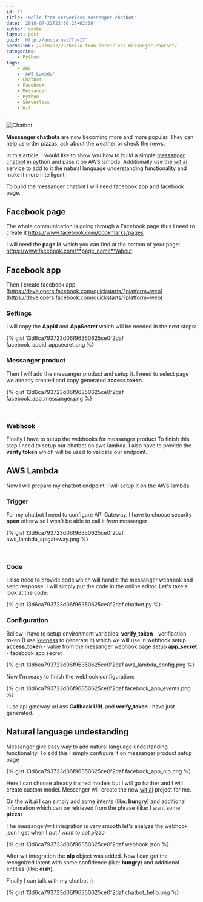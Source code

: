 ```yaml
---
id: 17
title: 'Hello from serverless messanger chatbot'
date: '2018-07-22T23:50:25+02:00'
author: qooba
layout: post
guid: 'http://qooba.net/?p=17'
permalink: /2018/07/22/hello-from-serverless-messanger-chatbot/
categories:
    - Python
tags:
    - AWS
    - 'AWS Lambda'
    - Chatbot
    - Facebook
    - Messanger
    - Python
    - Serverless
    - Wit
---
```


![Chatbot](http://qooba.net/wp-content/uploads/2018/07/light-bulb-3104355_640.jpg)

**Messanger chatbots** are now becoming more and more popular. They can help us order pizzas, ask about the weather or check the news.

In this article, I would like to show you how to build a simple [messanger chatbot](https://developers.facebook.com/docs/messenger-platform ) in python and pass it on AWS lambda. Additionally use the [wit.ai](https://wit.ai/) service to add to it the natural language understanding functionality and make it more intelligent.

To build the messanger chatbot I will need facebook app and facebook page.

## Facebook page

The whole communication is going through a Facebook page thus I need to create it
[https://www.facebook.com/bookmarks/pages ](https://www.facebook.com/bookmarks/pages)

I will need the **page id** which you can find at the bottom of your page:
https://www.facebook.com/**page_name**/about

## Facebook app

Then I create facebook app.
[https://developers.facebook.com/quickstarts/?platform=web](https://developers.facebook.com/quickstarts/?platform=web)

### Settings

I will copy the **AppId** and **AppSecret** which will be needed in the next steps:

{% gist 13d6ca793723d06f96350625ce0f2daf facebook_appid_appsecret.png %}

### Messanger product
Then I will add the messanger product and setup it.
I need to select page we already created and copy generated **access token**.

{% gist 13d6ca793723d06f96350625ce0f2daf facebook_app_messanger.png %}

&nbsp;

### Webhook

Finally I have to setup the webhooks for messanger product
To finish this step I need to setup our chatbot on aws lambda.
I also have to provide the **verify token** which will be used to validate our endpoint.

## AWS Lambda

Now I will prepare my chatbot endpoint. I will setup it on the AWS lambda.

### Trigger

For my chatbot I need to configure API Gateway.
I have to choose security **open** otherwise I won't be able to call it from messanger

{% gist 13d6ca793723d06f96350625ce0f2daf aws_lambda_apigateway.png %}

&nbsp;

### Code

I also need to provide code which will handle the messanger webhook and send response.
I will simply put the code in the online editor.
Let's take a look at the code:

{% gist 13d6ca793723d06f96350625ce0f2daf chatbot.py %}

### Configuration

Bellow I have to setup environment variables:
**verify_token** - verification token (I use [keepass](https://keepass.info/) to generate it) which we will use in webhook setup
**access_token** - value from the messanger webhook page setup
**app_secret** - facebook app secret

{% gist 13d6ca793723d06f96350625ce0f2daf aws_lambda_config.png %}

Now I'm ready to finish the webhook configuration:

{% gist 13d6ca793723d06f96350625ce0f2daf facebook_app_events.png %}

I use api gateway url ass **Callback URL** and **verify_token** I have just generated.

## Natural language undestanding

Messanger give easy way to add natural language undestanding functionality. To add this I simply configure it on messanger product setup page

{% gist 13d6ca793723d06f96350625ce0f2daf facebook_app_nlp.png %}

Here I can choose already trained models but I will go further and I will create custom model.
Messanger will create the new [wit.ai](https://wit.ai) project for me.

On the wit.ai I can simply add some intents (like: **hungry**) and additional information which can be retrieved from the phrase (like: I want some **pizza**)

The messanger/wit integration is very smooth let's analyze the webhook json I get when I put *I want to eat pizza*

{% gist 13d6ca793723d06f96350625ce0f2daf webhook.json %}

After wit integration the **nlp** object was added. Now I can get the recognized intent with some confidence (like: **hungry**) and additional entities (like: **dish**).

Finally I can talk with my chatbot :)

{% gist 13d6ca793723d06f96350625ce0f2daf chatbot_hello.png %}
